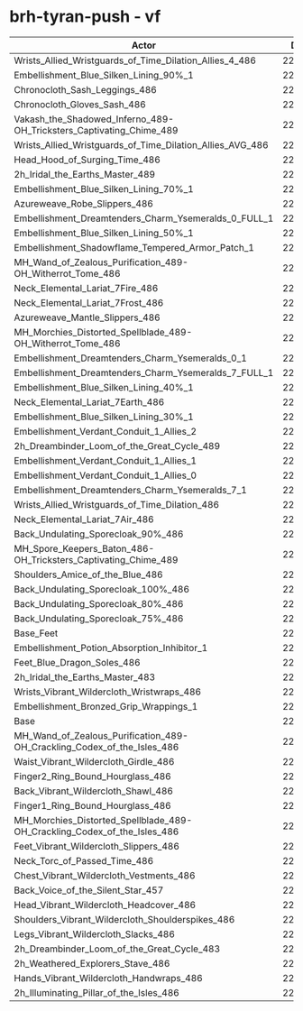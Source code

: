 # brh-tyran-push - vf
| Actor | DPS | Increase |
|---|:---:|:---:|
|Wrists_Allied_Wristguards_of_Time_Dilation_Allies_4_486|228549|1.69%|
|Embellishment_Blue_Silken_Lining_90%_1|228430|1.63%|
|Chronocloth_Sash_Leggings_486|228258|1.56%|
|Chronocloth_Gloves_Sash_486|227969|1.43%|
|Vakash_the_Shadowed_Inferno_489-OH_Tricksters_Captivating_Chime_489|227853|1.38%|
|Wrists_Allied_Wristguards_of_Time_Dilation_Allies_AVG_486|227847|1.38%|
|Head_Hood_of_Surging_Time_486|227623|1.28%|
|2h_Iridal_the_Earths_Master_489|227540|1.24%|
|Embellishment_Blue_Silken_Lining_70%_1|227524|1.23%|
|Azureweave_Robe_Slippers_486|227049|1.02%|
|Embellishment_Dreamtenders_Charm_Ysemeralds_0_FULL_1|226949|0.98%|
|Embellishment_Blue_Silken_Lining_50%_1|226751|0.89%|
|Embellishment_Shadowflame_Tempered_Armor_Patch_1|226650|0.84%|
|MH_Wand_of_Zealous_Purification_489-OH_Witherrot_Tome_486|226578|0.81%|
|Neck_Elemental_Lariat_7Fire_486|226515|0.78%|
|Neck_Elemental_Lariat_7Frost_486|226515|0.78%|
|Azureweave_Mantle_Slippers_486|226422|0.74%|
|MH_Morchies_Distorted_Spellblade_489-OH_Witherrot_Tome_486|226346|0.71%|
|Embellishment_Dreamtenders_Charm_Ysemeralds_0_1|226296|0.69%|
|Embellishment_Dreamtenders_Charm_Ysemeralds_7_FULL_1|226278|0.68%|
|Embellishment_Blue_Silken_Lining_40%_1|226211|0.65%|
|Neck_Elemental_Lariat_7Earth_486|226175|0.63%|
|Embellishment_Blue_Silken_Lining_30%_1|225892|0.51%|
|Embellishment_Verdant_Conduit_1_Allies_2|225884|0.50%|
|2h_Dreambinder_Loom_of_the_Great_Cycle_489|225877|0.50%|
|Embellishment_Verdant_Conduit_1_Allies_1|225845|0.48%|
|Embellishment_Verdant_Conduit_1_Allies_0|225794|0.46%|
|Embellishment_Dreamtenders_Charm_Ysemeralds_7_1|225696|0.42%|
|Wrists_Allied_Wristguards_of_Time_Dilation_486|225688|0.41%|
|Neck_Elemental_Lariat_7Air_486|225636|0.39%|
|Back_Undulating_Sporecloak_90%_486|225414|0.29%|
|MH_Spore_Keepers_Baton_486-OH_Tricksters_Captivating_Chime_489|225332|0.26%|
|Shoulders_Amice_of_the_Blue_486|225253|0.22%|
|Back_Undulating_Sporecloak_100%_486|225202|0.20%|
|Back_Undulating_Sporecloak_80%_486|225074|0.14%|
|Back_Undulating_Sporecloak_75%_486|224981|0.10%|
|Base_Feet|224887|0.06%|
|Embellishment_Potion_Absorption_Inhibitor_1|224866|0.05%|
|Feet_Blue_Dragon_Soles_486|224831|0.03%|
|2h_Iridal_the_Earths_Master_483|224805|0.02%|
|Wrists_Vibrant_Wildercloth_Wristwraps_486|224787|0.01%|
|Embellishment_Bronzed_Grip_Wrappings_1|224779|0.01%|
|Base|224756|0.00%|
|MH_Wand_of_Zealous_Purification_489-OH_Crackling_Codex_of_the_Isles_486|224680|-0.03%|
|Waist_Vibrant_Wildercloth_Girdle_486|224654|-0.05%|
|Finger2_Ring_Bound_Hourglass_486|224555|-0.09%|
|Back_Vibrant_Wildercloth_Shawl_486|224510|-0.11%|
|Finger1_Ring_Bound_Hourglass_486|224440|-0.14%|
|MH_Morchies_Distorted_Spellblade_489-OH_Crackling_Codex_of_the_Isles_486|224346|-0.18%|
|Feet_Vibrant_Wildercloth_Slippers_486|224328|-0.19%|
|Neck_Torc_of_Passed_Time_486|224167|-0.26%|
|Chest_Vibrant_Wildercloth_Vestments_486|224131|-0.28%|
|Back_Voice_of_the_Silent_Star_457|223998|-0.34%|
|Head_Vibrant_Wildercloth_Headcover_486|223936|-0.36%|
|Shoulders_Vibrant_Wildercloth_Shoulderspikes_486|223903|-0.38%|
|Legs_Vibrant_Wildercloth_Slacks_486|223873|-0.39%|
|2h_Dreambinder_Loom_of_the_Great_Cycle_483|223825|-0.41%|
|2h_Weathered_Explorers_Stave_486|223735|-0.45%|
|Hands_Vibrant_Wildercloth_Handwraps_486|223712|-0.46%|
|2h_Illuminating_Pillar_of_the_Isles_486|223610|-0.51%|
